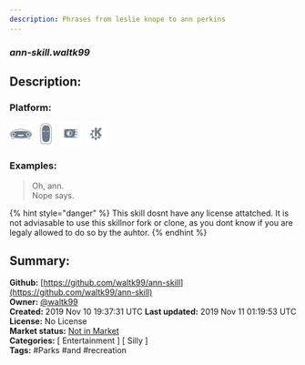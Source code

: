 ```yaml
---
description: Phrases from leslie knope to ann perkins
---
```


### _ann-skill.waltk99_  
## Description:  
  
  
  
### Platform:  
 ![Mark I](../.gitbook/assets/mark-1-icon.png)  ![Mark II](../.gitbook/assets/mark-2-icon.png)  ![Picroft](../.gitbook/assets/picroft-icon.png)  ![plasmoid](../.gitbook/assets/kde.png)   
### Examples:  
> Oh, ann.  
> Nope says.  
  
{% hint style="danger" %}
This skill dosnt have any license attatched. It is not adviasable to use this skillnor fork or clone, as you dont know if you are legaly allowed to do so by the auhtor.
{% endhint %}
  
## Summary:  
**Github:** [https://github.com/waltk99/ann-skill](https://github.com/waltk99/ann-skill)  
**Owner:** [@waltk99](https://github.com/waltk99)  
**Created:** 2019 Nov 10 19:37:31 UTC  **Last updated:** 2019 Nov 11 01:19:53 UTC  
**License:** No License  
**Market status:** [Not in Market](https://market.mycroft.ai/skill/)  
**Categories:** [ Entertainment ] [ Silly ]   
**Tags:** \#Parks \#and \#recreation   
